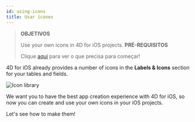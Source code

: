```yaml
---
id: using-icons
title: Usar ícones
---
```


> **OBJETIVOS**
> 
> Use your own icons in 4D for iOS projects.
> **PRÉ-REQUISITOS**
> 
> Clique [aqui](prerequisites.html) para ver o que precisa para começar!

4D for iOS already provides a number of icons in the **Labels & Icons** section for your tables and fields.

![Icon library](assets/en/custom-icons/icon-library.png)

We want you to have the best app creation experience with 4D for iOS, so now you can create and use your own icons in your iOS projects.

Let's see how to make them!